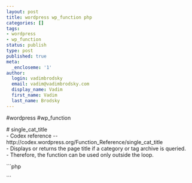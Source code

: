 ```yaml
---
layout: post
title: wordpress wp_function php
categories: []
tags:
- wordpress
- wp_function
status: publish
type: post
published: true
meta:
  _encloseme: '1'
author:
  login: vadimbrodsky
  email: vadim@vadimbrodsky.com
  display_name: Vadim
  first_name: Vadim
  last_name: Brodsky
---
```

<p>#wordpress #wp_function</p>
<p># single_cat_title<br />
- Codex reference -- http://codex.wordpress.org/Function_Reference/single_cat_title<br />
- Displays or returns the page title if a category or tag archive is queried.<br />
- Therefore, the function can be used only outside the loop.</p>
<p>```php</p>
<p>```</p>
